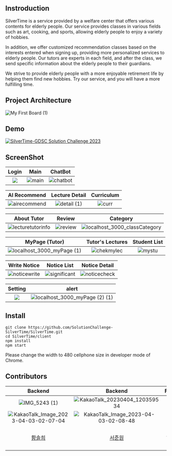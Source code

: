 
## Instroduction

SilverTime is a service provided by a welfare center that offers various contents for elderly people. Our service provides classes in various fields such as art, cooking, and sports, allowing elderly people to enjoy a variety of hobbies.

In addition, we offer customized recommendation classes based on the interests entered when signing up, providing more personalized services to elderly people. Our tutors are experts in each field, and after the class, we send specific information about the elderly people to their guardians.

We strive to provide elderly people with a more enjoyable retirement life by helping them find new hobbies. Try our service, and you will have a more fulfilling time.

## Project Architecture

![My First Board (1)](https://user-images.githubusercontent.com/66052043/229367731-342bdd98-c654-41f1-95c5-64fff7e0f4a1.jpg)


## Demo

[![SilverTime-GDSC Solution Challenge 2023](https://img.youtube.com/vi/VwpFXwi23V8/0.jpg)](https://www.youtube.com/watch?v=VwpFXwi23V8)

## ScreenShot
| Login | Main | ChatBot |
|:----------: | :------------: | :------------: |
| ![](https://user-images.githubusercontent.com/66052043/229364292-7e5e4d98-63dc-4348-91d7-44a48e763fcd.png) |   ![main](https://user-images.githubusercontent.com/66052043/229364656-d091d9a2-be42-4ca2-bc03-df21fd3e9d44.png)| ![chatbot](https://user-images.githubusercontent.com/66052043/229364703-39b2688f-0201-4f78-819a-f368a344d346.png)

| AI Recommend | Lecture Detail | Curriculum |
|:----------: | :------------: | :------------: |
|![airecommend](https://user-images.githubusercontent.com/66052043/229365290-346bdc2a-e8cc-45ea-a6e1-590a39f92d01.png)|![detail (1)](https://user-images.githubusercontent.com/66052043/229391908-6ad8fb91-ff53-451e-9964-3c8864bbdcc2.png)|![curr](https://user-images.githubusercontent.com/66052043/229365339-e7bcc021-f07d-468b-a77b-5b46db870aca.png)|


| About Tutor | Review | Category  |
|:----------: | :------------: | :------------: |
![lecturetutorinfo](https://user-images.githubusercontent.com/66052043/229365365-49c2e5c8-8ea2-4d75-ba85-8de5bcc1a703.png) | ![review](https://user-images.githubusercontent.com/66052043/229365425-f809a7fa-93d9-441c-befb-eb7acb90e255.png)|![localhost_3000_classCategory](https://user-images.githubusercontent.com/66052043/229553171-eada11ac-1052-4cce-b6f3-ede0625bf165.png)|

| MyPage (Tutor) | Tutor's Lectures | Student List |
|:----------: | :------------: | :------------: |
|![localhost_3000_myPage (1)](https://user-images.githubusercontent.com/66052043/229365797-7239e923-4307-4e96-983b-973f65704228.png)|![chekmylec](https://user-images.githubusercontent.com/66052043/229365863-9f915c9d-1843-468e-a17c-89190b27bbaa.png)|![mystu](https://user-images.githubusercontent.com/66052043/229365874-c061cc62-77d6-4ecd-b529-8dea6adb952b.png)|


| Write Notice | Notice List | Notice Detail |
|:----------: | :------------: | :------------: |
|![noticewrite](https://user-images.githubusercontent.com/66052043/229365902-f167c99d-64a5-45a2-8bbc-0de457bbb6a3.png)|![significant](https://user-images.githubusercontent.com/66052043/229366005-3421a38f-714e-449a-9cda-05700403e6e4.png)|![noticecheck](https://user-images.githubusercontent.com/66052043/229365961-593aa181-6cfa-4f14-ba98-f5336984e97b.png)|

| Setting | alert | 
|:----------: | :------------: | 
|![](https://user-images.githubusercontent.com/66052043/229552651-0a40a1a7-3711-43c5-ae13-91b3abed2123.png)|![localhost_3000_myPage (2) (1)](https://user-images.githubusercontent.com/66052043/229366605-6baeed04-56e7-4522-a98f-16f3ef9bd89d.png)|





## Install

```
git clone https://github.com/SolutionChallenge-SilverTime/SilverTime.git
cd SilverTime/client
npm install
npm start
```
Please change the width to 480 cellphone size in developer mode of Chrome.

## Contributors
|Backend | Backend | Front |AI|
|:----------: | :------------: | :------------: |:------------: |
|![IMG_5243 (1)](https://user-images.githubusercontent.com/66052043/229368954-284ea82a-04a8-4968-9014-359ebca6da1e.jpg)|![KakaoTalk_20230404_120359534](https://user-images.githubusercontent.com/43106344/229676718-14effafa-26e3-4c34-873a-c09fbff8c5fd.jpg)
|![KakaoTalk_Image_2023-04-03-02-07-04](https://user-images.githubusercontent.com/66052043/229369087-1aa4e209-41b1-43c2-99c7-c427a18598e6.jpeg)|![KakaoTalk_Image_2023-04-03-02-08-48](https://user-images.githubusercontent.com/66052043/229369091-c68a36b6-ac76-48b8-b0c7-1e697c41f684.png)|
|[황솔희](https://github.com/solhee-hwang)|[서준원](https://github.com/wnsdnjs70)|[김민선](https://github.com/CLM-BONNY)|[김영석](https://github.com/youngseok0)|

